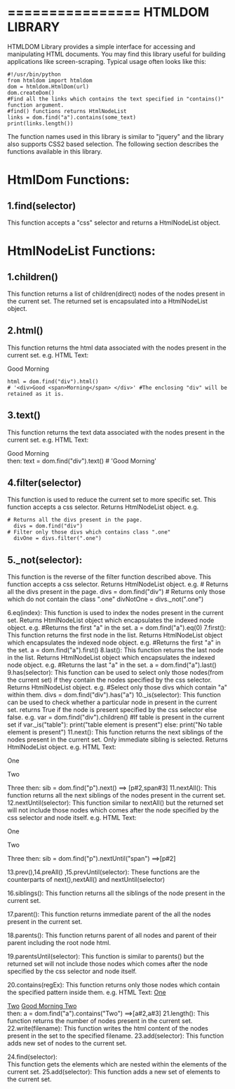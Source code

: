 ================
HTMLDOM LIBRARY
================

HTMLDOM Library provides a simple interface for accessing and manipulating HTML documents.
You may find this library useful for building applications like screen-scraping. Typical 
usage often looks like this:

    #!/usr/bin/python
    from htmldom import htmldom	
    dom = htmldom.HtmlDom(url)
    dom.createDom()
    #Find all the links which contains the text specified in "contains()" function argument.
    #find() functions returns HtmlNodeList
    links = dom.find("a").contains(some_text)
    print(links.length())

The function names used in this library is similar to "jquery" and the library also supports CSS2 based selection.
The following section describes the functions available in this library.

HtmlDom Functions:
==================

1.find(selector)
----------------
This function accepts a "css" selector and returns a HtmlNodeList object.

HtmlNodeList Functions:
=======================

1.children()
-------------
This function returns a list of children(direct) nodes of the nodes present in the current set.
The returned set is encapsulated into a HtmlNodeList object.

2.html()
--------
This function returns the html data associated with the nodes present in the current set.
e.g.
HTML Text: <div>Good <span>Morning</span> </div>

    html = dom.find("div").html()
    # '<div>Good <span>Morning</span> </div>' #The enclosing "div" will be retained as it is.
    
3.text()
---------
This function returns the text data associated with the nodes present in the current set.
e.g.
HTML Text:
<div>Good <span>Morning</span> </div>
then:
    text = dom.find("div").text()
    # 'Good Morning'
			
4.filter(selector)
-------------------
This function is used to reduce the current set to more specific set. This function accepts a css selector. Returns HtmlNodeList object.
e.g.

    # Returns all the divs present in the page.
      divs = dom.find("div")
    # Filter only those divs which contains class ".one"
      divOne = divs.filter(".one")
      
5._not(selector):
-----------------
This function is the reverse of the filter function described above. This function accepts a css selector. Returns HtmlNodeList object.
e.g.
    # Returns all the divs present in the page.
      divs = dom.find("div")
    # Returns only those which do not contain the class ".one"
      divNotOne = divs._not(".one")
      
      
6.eq(index):
			This function is used to index the nodes present in the current set.
			Returns HtmlNodeList object which encapsulates the indexed node object.
			e.g.
			#Returns the first "a" in the set.
			a = dom.find("a").eq(0)
7.first():
			This function returns the first node in the list.
			Returns HtmlNodeList object which encapsulates the indexed node object.
			e.g.
			#Returns the first "a" in the set.
			a = dom.find("a").first()
8.last():
			This function returns the last node in the list.
			Returns HtmlNodeList object which encapsulates the indexed node object.
			e.g.
			#Returns the last "a" in the set.
			a = dom.find("a").last()
9.has(selector):
			This function can be used to select only those nodes(from the current set) if they
			contain the nodes specified by the css selector.
			Returns HtmlNodeList object.
			e.g.
			#Select only those divs which contain "a" within them.
			divs = dom.find("div").has("a")
10._is(selector):
			This function can be used to check whether a particular node in present in the current set.
			returns True if the node is present specified by the css selector else false.
			e.g.
			var = dom.find("div").children()
			#If table is present in the current set
			if var._is("table"):
				print("table element is present")
			else:
				print("No table element is present")
11.next():
			This function returns the next siblings of the nodes present in the current set.
			Only immediate sibling is selected.
			Returns HtmlNodeList object.
			e.g.
			HTML Text:
				<p id='1'>One</p>
				<p id='2'>Two</p>
				<span id='3'>Three</span>
			then:
				sib = dom.find("p").next()
				==> [p#2,span#3]
11.nextAll():
			This function returns all the next siblings of the nodes present in the current set.
12.nextUntil(selector):
			This function similar to nextAll() but the returned set will not include those nodes which 
			comes after the node specified by the css selector and node itself.
			e.g.
			HTML Text:
				<p id='1'>One</p>
				<p id='2'>Two</p>
				<span id='3'>Three</span>
			then:
				sib = dom.find("p").nextUntil("span")
				==>[p#2]
				
13.prev(),14.preAll()
,15.prevUntil(selector):
			These functions are the counterparts of next(),nextAll() and nextUntil(selector)
			
16.siblings():
		        This function returns all the siblings of the node present in the current set.
		
17.parent():
			This function returns immediate parent of the all the nodes present in the current set.
		
18.parents():
			This function returns parent of all nodes and parent of their parent including the root node html.
		
19.parentsUntil(selector):
			This function is similar to parents() but the returned set will not include those 
			nodes which comes after the node specified by the css selector and node itself.
			
20.contains(regEx):
			This function returns only those nodes which contain the specified pattern inside them.
			e.g.
			HTML Text:
				   <a href="" id='1'>One</a>
				   <div>
				       <a href="" id='2'>Two</a>
				       <a href="" id='3'>Good Morning Two</a>
				   </div>
			then:
				a = dom.find("a").contains("Two")
				==>[a#2,a#3]
21.length():
			This function returns the number of nodes present in the current set.
22.write(filename):
			This function writes the html content of the nodes present in the set to the specified filename.
23.add(selector):
			This function adds new set of nodes to the current set.
			
24.find(selector):      
			This function gets the elements which are nested 
                        within the elements of the current set.
25.add(selector):
			This function adds a new set of elements to the current set.                  
